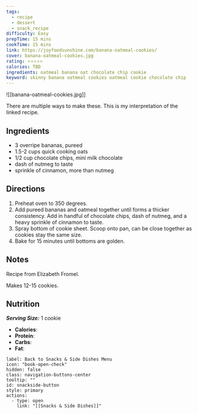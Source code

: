 ```yaml
---
tags:
  - recipe
  - dessert
  - snack_recipe
difficulty: Easy
prepTime: 15 mins
cookTime: 15 mins
link: https://joyfoodsunshine.com/banana-oatmeal-cookies/
cover: banana-oatmeal-cookies.jpg
rating: ⭐️⭐️⭐️⭐️⭐️
calories: TBD
ingredients: oatmeal banana oat chocolate chip cookie
keyword: skinny banana oatmeal cookies oatmeal cookie chocolate chip
---
```


![[banana-oatmeal-cookies.jpg]]

There are multiple ways to make these. This is my interpretation of the linked recipe.

## Ingredients
- 3 overripe bananas, pureed
- 1.5-2 cups quick cooking oats
- 1/2 cup chocolate chips, mini milk chocolate
- dash of nutmeg to taste
- sprinkle of cinnamon, more than nutmeg


## Directions
1. Preheat oven to 350 degrees.
2. Add pureed bananas and oatmeal together until forms a thicker consistency. Add in handful of chocolate chips, dash of nutmeg, and a heavy sprinkle of cinnamon to taste.
3. Spray bottom of cookie sheet. Scoop onto pan, can be close together as cookies stay the same size.
4. Bake for 15 minutes until bottoms are golden.

## Notes
Recipe from Elizabeth Fromel.

Makes 12-15 cookies.
## Nutrition
***Serving Size:*** 1 cookie
- **Calories**: 
- **Protein**: 
- **Carbs**: 
- **Fat**: 


```meta-bind-button
label: Back to Snacks & Side Dishes Menu
icon: "book-open-check"
hidden: false
class: navigation-buttons-center
tooltip: ""
id: snackside-button
style: primary
actions:
  - type: open
    link: "[[Snacks & Side Dishes]]"
```
 
